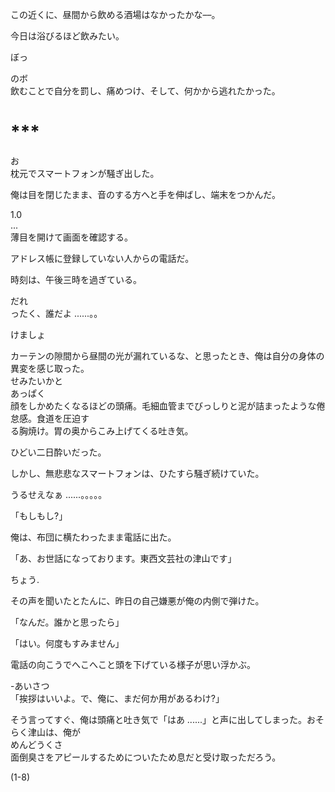 この近くに、昼間から飲める酒場はなかったかな––。

今日は浴びるほど飲みたい。

ぼっ

のボ<br>飲むことで自分を罰し、痛めつけ、そして、何かから逃れたかった。

# \*\*\*

お<br>枕元でスマートフォンが騒ぎ出した。

俺は目を閉じたまま、音のする方へと手を伸ばし、端末をつかんだ。

1.0<br>...<br>薄目を開けて画面を確認する。

アドレス帳に登録していない人からの電話だ。

時刻は、午後三時を過ぎている。

だれ<br>ったく、誰だよ ......。。

けましょ

カーテンの隙間から昼間の光が漏れているな、と思ったとき、俺は自分の身体の異変を感じ取った。<br>せみたいかと<br>あっぱく<br>顔をしかめたくなるほどの頭痛。毛細血管までびっしりと泥が詰まったような倦怠感。食道を圧迫す<br>る胸焼け。胃の奥からこみ上げてくる吐き気。

ひどい二日酔いだった。

しかし、無悲悲なスマートフォンは、ひたすら騒ぎ続けていた。

うるせえなぁ ......。。。。。

「もしもし?」

俺は、布団に横たわったまま電話に出た。

「あ、お世話になっております。東西文芸社の津山です」

ちょう.

その声を聞いたとたんに、昨日の自己嫌悪が俺の内側で弾けた。

「なんだ。誰かと思ったら」

「はい。何度もすみません」

電話の向こうでへこへこと頭を下げている様子が思い浮かぶ。

\-あいさつ<br>「挨拶はいいよ。で、俺に、まだ何か用があるわけ?」

そう言ってすぐ、俺は頭痛と吐き気で「はあ ......」と声に出してしまった。おそらく津山は、俺が<br>めんどうくさ<br>面倒臭さをアピールするためについたため息だと受け取っただろう。

\(1\-8\)
